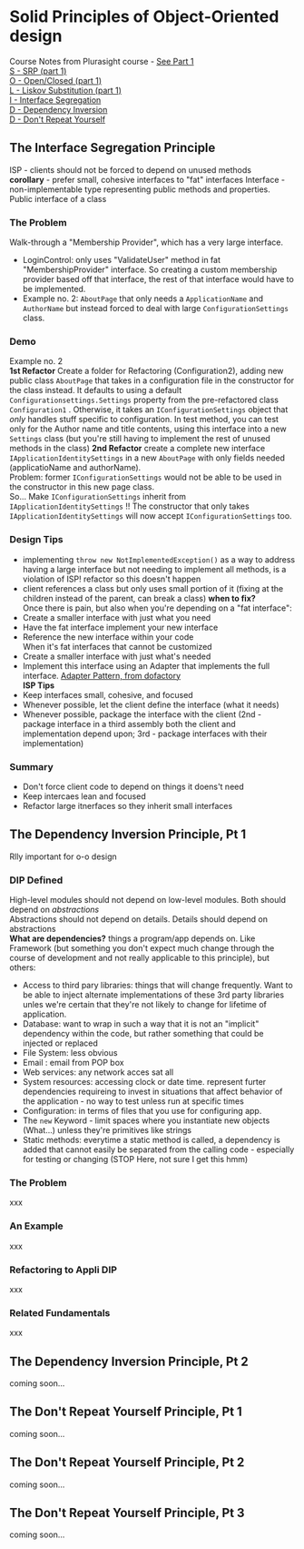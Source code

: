 # Solid Principles of Object-Oriented design    
Course Notes from Plurasight course - [See Part 1](https://github.com/MelB-tran/CodeLearning/blob/master/Design%20Patterns/SolidPrinciples_part1.md)  
[S - SRP (part 1)](https://github.com/MelB-tran/CodeLearning/blob/master/Design%20Patterns/SolidPrinciples_part1.md#srp---single-responsibility-principle)  
[O - Open/Closed (part 1)](https://github.com/MelB-tran/CodeLearning/blob/master/Design%20Patterns/SolidPrinciples_part1.md#the-open-closed-principle)  
[L - Liskov Substitution (part 1)](https://github.com/MelB-tran/CodeLearning/blob/master/Design%20Patterns/SolidPrinciples_part1.md#liskov-substitution-principle)  
[I - Interface Segregation](#the-interface-segregation-principle)  
[D - Dependency Inversion](#the-dependency-inversion-principle-pt-1)  
[D - Don't Repeat Yourself](#the-dont-repeat-yourself-principle-pt-1)  

## The Interface Segregation Principle
ISP - clients should not be forced to depend on unused methods  
**corollary** - prefer small, cohesive interfaces to "fat" interfaces 
Interface - non-implementable type representing public methods and properties. Public interface of a class

### The Problem
Walk-through a "Membership Provider", which has a very large interface.  
- LoginControl: only uses "ValidateUser" method in fat "MembershipProvider" interface. So creating a custom membership provider based off that interface, the rest of that interface would have to be implemented.
- Example no. 2: ``AboutPage`` that only needs a ``ApplicationName`` and ``AuthorName`` but instead forced to deal with large ``ConfigurationSettings`` class.

### Demo 
Example no. 2  
**1st Refactor**
Create a folder for Refactoring (Configuration2), adding new public class ``AboutPage`` that takes in a configuration file in the constructor for the class instead. It defaults to using a default ``Configurationsettings.Settings`` property from the pre-refactored class ``Configuration1`` . Otherwise, it takes an ``IConfigurationSettings`` object that *only* handles stuff specific to configuration.
In test method, you can test only for the Author name and title contents, using this interface into a new ``Settings`` class (but you're still having to implement the rest of unused methods in the class)
**2nd Refactor**
create a complete new interface ``IApplicationIdentitySettings`` in a new ``AboutPage``  with only fields needed (applicatioName and authorName).  
Problem: former ``IConfigurationSettings`` would not be able to be used in the constructor in this new page class.  
So... Make ``IConfigurationSettings`` inherit from 
``IApplicationIdentitySettings`` !! The constructor that only takes ``IApplicationIdentitySettings`` will now accept ``IConfigurationSettings`` too.
### Design Tips
- implementing ``throw new NotImplementedException()`` as a way to address having a large interface but not needing to implement all methods, is a violation of ISP! refactor so this doesn't happen
- client references a class but only uses small portion of it (fixing at the children instead of the parent, can break a class)
**when to fix?**  
Once there is pain, but also when you're depending on a "fat interface":
- Create a smaller interface with just what you need
- Have the fat interface implement your new interface
- Reference the new interface within your code  
When it's fat interfaces that cannot be customized
- Create a smaller interface with just what's needed
- Implement this interface using an Adapter that implements the full interface. [Adapter Pattern, from dofactory](https://www.dofactory.com/net/adapter-design-pattern)  
**ISP Tips**  
- Keep interfaces small, cohesive, and focused
- Whenever possible, let the client define the interface (what it needs)
- Whenever possible, package the interface with the client (2nd - package interface in a third assembly both the client and implementation depend upon; 3rd - package interfaces with their implementation)

### Summary
- Don't force client code to depend on things it doens't need 
- Keep intercaes lean and focused
- Refactor large itnerfaces so they inherit small interfaces

## The Dependency Inversion Principle, Pt 1 
Rlly important for o-o design
### DIP Defined
High-level modules should not depend on low-level modules. Both should depend on *abstractions*  
Abstractions should not depend on details. Details should depend on abstractions  
**What are dependencies?** 
things a program/app depends on. Like Framework (but something you don't expect much change through the course of development and not really applicable to this principle), but others:
- Access to third pary libraries: things that will change frequently. Want to be able to inject alternate implementations of these 3rd party libraries unles we're certain that they're not likely to change for lifetime of application.  
- Database: want to wrap in such a way that it is not an "implicit" dependency within the code, but rather something that could be injected or replaced
- File System: less obvious
- Email : email from POP box
- Web services: any network acces sat all
- System resources: accessing clock or date time. represent furter dependencies requireing to invest in situations that affect behavior of the application - no way to test unless run at specific times
- Configuration: in terms of files that you use for configuring app.
- The ``new`` Keyword - limit spaces where you instantiate new objects (What...) unless they're primitives like strings
- Static methods: everytime a static method is called, a dependency is added that cannot easily be separated from the calling code - especially for testing or changing (STOP Here, not sure I get this hmm)

### The Problem
xxx

### An Example
xxx

### Refactoring to Appli DIP
xxx

### Related Fundamentals 
xxx

## The Dependency Inversion Principle, Pt 2
coming soon...

## The Don't Repeat Yourself Principle, Pt 1 
coming soon...

## The Don't Repeat Yourself Principle, Pt 2 
coming soon...

## The Don't Repeat Yourself Principle, Pt 3
coming soon...
